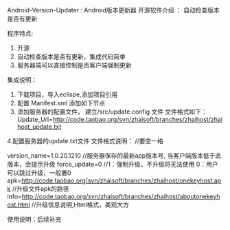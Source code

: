 Android-Version-Updater : Android版本更新器
开源软件介绍 ：
自动检查版本是否有更新

程序特点:
1. 开源
2. 自动检查版本是否有更新，集成代码简单
3. 服务器端可以直接控制是否客户端强制更新


集成说明：
1. 下载项目，导入eclispe,添加项目引用
2. 配置 Manifest.xml 添加如下节点
        <!-- Android version updater -->
        <activity
            android:name="com.zhai.updater.Activity_Verison_Update"
            android:label="@string/app_name"
            android:theme="@style/DialogTheme" >
        </activity>
        <service android:name="com.zhai.updater.CheckUpdateService" />
        <service android:name="com.zhai.updater.UpdateService" >
        </service>
3. 添加服务器的配置文件， 建立/src/update.config 文件
 文件格式如下：Update_Url=http://code.taobao.org/svn/zhaisoft/branches/zhaihost/zhaihost_update.txt 

4.配置服务器的update.txt文件
文件格式说明： 
//要空一格

version_name=1.0.20.1210   //服务器保存的最新app版本号, 当客户端版本低于此版本，会提示升级
force_update=0   //1：强制升级，不升级将无法使用  0：用户可以跳过升级，一般置0
apk=http://code.taobao.org/svn/zhaisoft/branches/zhaihost/onekeyhost.apk
//升级文件apk的路径
info=http://code.taobao.org/svn/zhaisoft/branches/zhaihost/aboutonekeyhost.html
//升级信息说明,Html格式，美观大方

使用说明：后续补充


 
